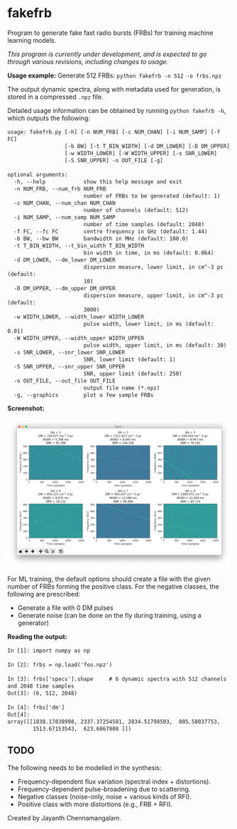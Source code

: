 # fakefrb

Program to generate fake fast radio bursts (FRBs) for training machine learning models.

_This program is currently under development, and is expected to go through various revisions, including changes to usage._

__Usage example:__ Generate 512 FRBs: `python fakefrb -n 512 -o frbs.npz`

The output dynamic spectra, along with metadata used for generation, is stored in a compressed `.npz` file.

Detailed usage information can be obtained by running `python fakefrb -h`, which outputs the following:

```
usage: fakefrb.py [-h] [-n NUM_FRB] [-c NUM_CHAN] [-i NUM_SAMP] [-f FC]
                  [-b BW] [-t T_BIN_WIDTH] [-d DM_LOWER] [-D DM_UPPER]
                  [-w WIDTH_LOWER] [-W WIDTH_UPPER] [-s SNR_LOWER]
                  [-S SNR_UPPER] -o OUT_FILE [-g]

optional arguments:
  -h, --help            show this help message and exit
  -n NUM_FRB, --num_frb NUM_FRB
                        number of FRBs to be generated (default: 1)
  -c NUM_CHAN, --num_chan NUM_CHAN
                        number of channels (default: 512)
  -i NUM_SAMP, --num_samp NUM_SAMP
                        number of time samples (default: 2048)
  -f FC, --fc FC        centre frequency in GHz (default: 1.44)
  -b BW, --bw BW        bandwidth in MHz (default: 100.0)
  -t T_BIN_WIDTH, --t_bin_width T_BIN_WIDTH
                        bin width in time, in ms (default: 0.064)
  -d DM_LOWER, --dm_lower DM_LOWER
                        dispersion measure, lower limit, in cm^-3 pc (default:
                        10)
  -D DM_UPPER, --dm_upper DM_UPPER
                        dispersion measure, upper limit, in cm^-3 pc (default:
                        3000)
  -w WIDTH_LOWER, --width_lower WIDTH_LOWER
                        pulse width, lower limit, in ms (default: 0.01)
  -W WIDTH_UPPER, --width_upper WIDTH_UPPER
                        pulse width, upper limit, in ms (default: 30)
  -s SNR_LOWER, --snr_lower SNR_LOWER
                        SNR, lower limit (default: 1)
  -S SNR_UPPER, --snr_upper SNR_UPPER
                        SNR, upper limit (default: 250)
  -o OUT_FILE, --out_file OUT_FILE
                        output file name (*.npz)
  -g, --graphics        plot a few sample FRBs
```

__Screenshot:__

![alt text](https://github.com/jayanthc/fakefrb/blob/master/screenshots/screenshot.png "Screenshot")

For ML training, the default options should create a file with the given number of FRBs forming the positive class. For the negative classes, the following are prescribed:

- Generate a file with 0 DM pulses
- Generate noise (can be done on the fly during training, using a generator)

__Reading the output:__

```
In [1]: import numpy as np

In [2]: frbs = np.load('foo.npz')

In [3]: frbs['specs'].shape     # 6 dynamic spectra with 512 channels and 2048 time samples
Out[3]: (6, 512, 2048)

In [4]: frbs['dm']
Out[4]:
array([[1838.17838998, 2337.37254581, 2834.51798503,  805.58037753,
        1513.67153543,  623.6867908 ]])
```

## TODO

The following needs to be modelled in the synthesis:

- Frequency-dependent flux variation (spectral index + distortions).
- Frequency-dependent pulse-broadening due to scattering.
- Negative classes (noise-only, noise + various kinds of RFI).
- Positive class with more distortions (e.g., FRB + RFI).

Created by Jayanth Chennamangalam.
